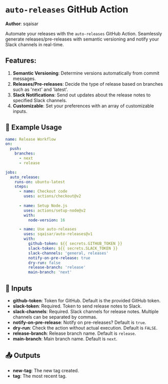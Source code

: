 # `auto-releases` GitHub Action

**Author**: sqaisar

Automate your releases with the `auto-releases` GitHub Action. Seamlessly generate releases/pre-releases with semantic versioning and notify your Slack channels in real-time.

## Features:
1. **Semantic Versioning**: Determine versions automatically from commit messages.
2. **Releases/Pre-releases**: Decide the type of release based on branches such as 'next' and 'latest'.
3. **Slack Notifications**: Send out updates about the release notes to specified Slack channels.
4. **Customizable**: Set your preferences with an array of customizable inputs.

## 🚀 Example Usage

```yaml
name: Release Workflow
on:
  push:
    branches:
      - next
      - release

jobs:
  auto_release:
    runs-on: ubuntu-latest
    steps:
      - name: Checkout code
        uses: actions/checkout@v2
        
      - name: Setup Node.js
        uses: actions/setup-node@v2
        with:
          node-version: 16

      - name: Use auto-releases
        uses: sqaisar/auto-releases@v1
        with:
          github-token: ${{ secrets.GITHUB_TOKEN }}
          slack-token: ${{ secrets.SLACK_TOKEN }}
          slack-channels: 'general, releases'
          notify-on-pre-release: true
          dry-run: false
          release-branch: 'release'
          main-branch: 'next'
```

## 🔧 Inputs

- **github-token**: Token for GitHub. Default is the provided GitHub token.
- **slack-token**: Required. Token to send release notes to Slack.
- **slack-channels**: Required. Slack channels for release notes. Multiple channels can be separated by commas.
- **notify-on-pre-release**: Notify on pre-releases? Default is `true`.
- **dry-run**: Check the action without actual execution. Default is `FALSE`.
- **release-branch**: Release branch name. Default is `release`.
- **main-branch**: Main branch name. Default is `next`.

## 📤 Outputs

- **new-tag**: The new tag created.
- **tag**: The most recent tag.
